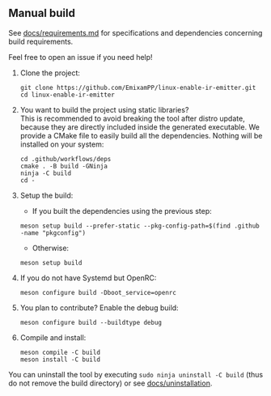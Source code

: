 ## Manual build
See [docs/requirements.md](docs/requirements.md) for specifications and dependencies concerning build requirements.

Feel free to open an issue if you need help!

1. Clone the project:
    ```
    git clone https://github.com/EmixamPP/linux-enable-ir-emitter.git
    cd linux-enable-ir-emitter
    ```

2. You want to build the project using static libraries?\
    This is recommended to avoid breaking the tool after distro update, because they are directly included inside the generated executable.
    We provide a CMake file to easily build all the dependencies. Nothing will be installed on your system:
    ```
    cd .github/workflows/deps
    cmake . -B build -GNinja
    ninja -C build
    cd -
    ```

3. Setup the build:
    * If you built the dependencies using the previous step:
    ```
    meson setup build --prefer-static --pkg-config-path=$(find .github -name "pkgconfig")
    ```
    * Otherwise:
    ```
    meson setup build
    ```

4. If you do not have Systemd but OpenRC:
    ```
    meson configure build -Dboot_service=openrc
    ```

5. You plan to contribute? Enable the debug build:
    ```
    meson configure build --buildtype debug
    ```

6. Compile and install:
    ```
    meson compile -C build
    meson install -C build
    ```

You can uninstall the tool by executing `sudo ninja uninstall -C build` (thus do not remove the build directory) or see [docs/uninstallation](uninstallation.md). 
